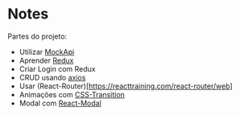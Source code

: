 # Notes

Partes do projeto:
* Utilizar [MockApi](https://www.mockapi.io)
* Aprender [Redux](https://medium.com/@stowball/a-dummys-guide-to-redux-and-thunk-in-react-d8904a7005d3)
* Criar Login com Redux
* CRUD usando [axios](https://github.com/axios/axios)
* Usar (React-Router)[https://reacttraining.com/react-router/web]
* Animações com [CSS-Transition](https://reactcommunity.org/react-transition-group/css-transition)
* Modal com [React-Modal](https://github.com/reactjs/react-modal)